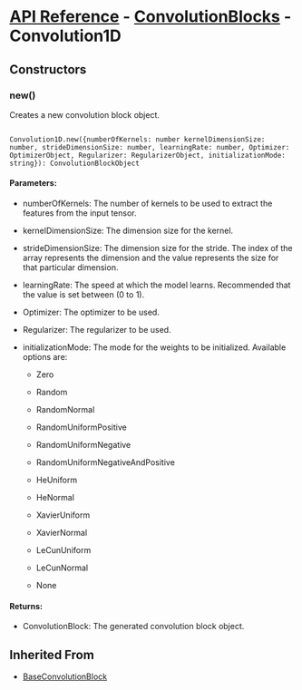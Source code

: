 # [API Reference](../../API.md) - [ConvolutionBlocks](../ConvolutionBlocks.md) - Convolution1D

## Constructors

### new()

Creates a new convolution block object.

```

Convolution1D.new({numberOfKernels: number kernelDimensionSize: number, strideDimensionSize: number, learningRate: number, Optimizer: OptimizerObject, Regularizer: RegularizerObject, initializationMode: string}): ConvolutionBlockObject

```

#### Parameters:

* numberOfKernels: The number of kernels to be used to extract the features from the input tensor.

* kernelDimensionSize: The dimension size for the kernel.

* strideDimensionSize: The dimension size for the stride. The index of the array represents the dimension and the value represents the size for that particular dimension. 

* learningRate: The speed at which the model learns. Recommended that the value is set between (0 to 1).

* Optimizer: The optimizer to be used.

* Regularizer: The regularizer to be used.

* initializationMode: The mode for the weights to be initialized. Available options are:

	* Zero

	* Random

	* RandomNormal

	* RandomUniformPositive

	* RandomUniformNegative

	* RandomUniformNegativeAndPositive

	* HeUniform

	* HeNormal

	* XavierUniform

	* XavierNormal

	* LeCunUniform

	* LeCunNormal
	
	* None

#### Returns:

* ConvolutionBlock: The generated convolution block object.

## Inherited From

* [BaseConvolutionBlock](BaseConvolutionBlock.md)
